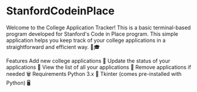 # StanfordCodeinPlace
Welcome to the College Application Tracker! This is a basic terminal-based program developed for Stanford's Code in Place program. This simple application helps you keep track of your college applications in a straightforward and efficient way. 🏫🎓

Features
Add new college applications 📄
Update the status of your applications 🔄
View the list of all your applications 📝
Remove applications if needed 🗑️
Requirements
Python 3.x 🐍
Tkinter (comes pre-installed with Python) 🖥️
